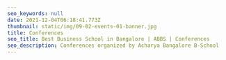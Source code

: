 ```yaml
---
seo_keywords: null
date: 2021-12-04T06:18:41.773Z
thumbnail: static/img/09-02-events-01-banner.jpg
title: Conferences
seo_title: Best Business School in Bangalore | ABBS | Conferences
seo_description: Conferences organized by Acharya Bangalore B-School
---
```


